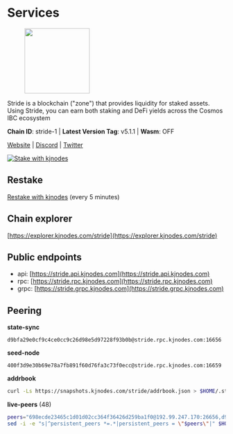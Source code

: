 # Services

<figure><img src="https://raw.githubusercontent.com/kj89/testnet_manuals/main/pingpub/logos/stride.png" width="150" alt=""><figcaption></figcaption></figure>

Stride is a blockchain ("zone") that provides liquidity for staked assets.  Using Stride, you can earn both staking and DeFi yields across the Cosmos IBC ecosystem

**Chain ID**: stride-1 | **Latest Version Tag**: v5.1.1 | **Wasm**: OFF

[Website](https://stride.zone) | [Discord](https://discord.gg/mzQZ8dAE7u) | [Twitter](https://twitter.com/stride_zone)

[![Stake with kjnodes](https://i.ibb.co/cr44Q8j/button-stake-with-kjnodes.png)](https://restake.app/stride/stridevaloper1j8gkhtllnp252l6g6zwzea30e7pvzqttr9768n)

## Restake

[Restake with kjnodes](https://restake.app/stride/stridevaloper1j8gkhtllnp252l6g6zwzea30e7pvzqttr9768n) (every 5 minutes)
## Chain explorer
[https://explorer.kjnodes.com/stride](https://explorer.kjnodes.com/stride)

## Public endpoints

* api: [https://stride.api.kjnodes.com](https://stride.api.kjnodes.com)
* rpc: [https://stride.rpc.kjnodes.com](https://stride.rpc.kjnodes.com)
* grpc: [https://stride.grpc.kjnodes.com](https://stride.grpc.kjnodes.com)

## Peering

**state-sync**

```text
d9bfa29e0cf9c4ce0cc9c26d98e5d97228f93b0b@stride.rpc.kjnodes.com:16656
```

**seed-node**

```text
400f3d9e30b69e78a7fb891f60d76fa3c73f0ecc@stride.rpc.kjnodes.com:16659
```

**addrbook**
```bash
curl -Ls https://snapshots.kjnodes.com/stride/addrbook.json > $HOME/.stride/config/addrbook.json
```

**live-peers** (48)
```bash
peers="698ecde23465c1d01d02cc364f36426d259ba1f0@192.99.247.170:26656,d9bfa29e0cf9c4ce0cc9c26d98e5d97228f93b0b@65.109.88.38:16656,a3f95b0b15c31a68a7535f6068c4e14b95e90dcf@65.109.92.240:21016,ebc272824924ea1a27ea3183dd0b9ba713494f83@185.16.39.158:26886,0393c19b176d1cf8bc560c5a8fa990301deb1a7e@95.217.126.187:26656,a77173bc4f4171fec0ac56b37c18e0ba6e5f80a4@65.108.226.44:31656,f5e00226bf8a3854ba06e9b2f2e9b9ac0ecc8414@146.59.52.39:24095,df1d522512419a563615ed3708abf928f0fc5080@137.184.134.126:26656,d77e7918b9f9e21ee60a8e03075ca3e5f7353912@162.55.4.253:26656,2254e6968e5c7ebc98ef5b79b388502fa44e10e1@5.161.134.44:26656,d36ac7580cc8907a00b0add8c3b047caea6df4ed@107.155.67.202:26636,34c7cc0cf4214fb3ee95d2198c4c9b1184dea176@65.108.137.36:26656,463b1dc6903455575079572fb23407be586f2a4b@185.16.39.37:26656,04b797b5a56fb939a97a3c7d9c3230d09b85e8d7@93.189.30.118:26656,a7d96dc929824613315dcc1c90fee119f28cc51f@164.152.160.155:26656,fb24bc1de8c563e822897fba89bf150c602f3123@198.244.178.213:26656,5093547fdf0430143ac66b4ee55d80e6542a6c10@217.174.247.163:26656,e726816f42831689eab9378d5d577f1d06d25716@176.9.188.21:26656,5383a21cf2d5e513aea2c3e430133f31aa2e5d00@138.201.32.103:26656,5dbe792854b8f81df6c6fe5b7aa64d60b27f6100@137.184.235.212:26656,6cceba286b498d4a1931f85e35ea0fa433373057@78.47.208.99:26656,f602040562935873815a5ac23cb1ac7dd8821b76@176.9.22.117:26656,441b7bd2b1eec3d2f9eb30a777046725d09be0f5@65.21.157.110:26656,cd680cc992983e5c8244b5529034a2e362e7a6d3@93.159.134.157:26656,44e797771bff124693e63a8ec331d42873cf2ae2@95.217.202.49:35656,e1b058e5cfa2b836ddaa496b10911da62dcf182e@138.201.8.248:26656,20f56a68a04eedc764b7e1b87b7032a50b9d4fe9@51.81.155.97:10456,15bc324fbf6ed5347d9a6450bb73f7251c3f2b95@167.235.107.42:27012,b5f9fa874781f975687018ae559f0d952d3a2e24@52.52.208.179:26656,8d7d0f32d53467c4d5e8871faf4ec58ea970fed2@157.90.179.182:26456,e821acdaf0c7a3c60ea3cd4eb4a98a62dad06f58@43.201.12.41:26656,d95477fd745d8a5e4b3d9052149d28a5dc447a88@35.206.158.54:26656,f8e2f80a8c58e6f53cc4940f5f1eac55c9067480@35.247.153.164:26656,9ee75491e354965d8bfd8434aa093f8613bc1dce@65.108.238.103:12256,0198f6d3ebe7bed4d176558a2ce8d341531f3e7b@74.80.183.130:26653,233e06cfa51d53e186afe032e848f5c9f5cd4a01@83.171.248.3:26656,a757fc9ea95a7f643d392ec9fdaa31cbf06e76d9@195.3.221.21:12256,6831d67983cf5ebcb44da01737ccd6ccbd15c08e@193.70.47.90:12256,05eec003db41d7ff47a317ef59f83e31bdca23c3@78.107.234.44:26656,dfc62810eeaab86587b2975c79f3c12d4830652d@15.235.114.54:26656,f452fbafd9c5dd0ce7c0ecd6bf2ba413aedb88aa@65.108.229.244:36656,a83cd29f4f9a4711346184966f9fb6c80bb658d2@65.108.103.184:21656,8fff37214fb0ef622f1c09dccb22d6321e004c3e@109.123.242.163:50056,ea6a7b2f366bc343f0670f1673fd86001dd08eb0@65.108.122.246:26636,befab97d41e02ea4e759eda3de9e30e77b95b55b@34.68.135.121:26656,6856de6f0c70a850db2b58deb43d568fced4a524@35.208.80.214:26656,f5732d5a406bdbbf08acad017c0993c0aa8ebe70@34.145.16.183:26656,64be41ff925b32a81cfb13a81fd4847aef2524aa@34.66.206.221:26656"
sed -i -e "s|^persistent_peers *=.*|persistent_peers = \"$peers\"|" $HOME/.stride/config/config.toml
```
